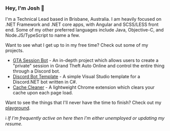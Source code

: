 ### Hey, I'm Josh 👋

I'm a Technical Lead based in Brisbane, Australia. I am heavily focused on .NET Framework and .NET core apps, with Angular and SCSS/LESS front end. Some of my other preferred languages include Java, Objective-C, and Node.JS/TypeScript to name a few.

Want to see what I get up to in my free time? Check out some of my projects.
* [GTA Session Bot](https://github.com/jpdunn/GTA-Session-Bot) - An in-depth project which allows users to create a "private" session in Grand Theft Auto Online and control the entire thing through a Discord bot.
* [Discord Bot Template](https://github.com/jpdunn/Discord-Bot-Template) - A simple Visual Studio template for a Discord.NET bot written in C#.
* [Cache Cleaner](https://github.com/jpdunn/CacheCleaner) - A lightweight Chrome extension which clears your cache upon each page load.


Want to see the things that I'll never have the time to finish? Check out my [playground](https://github.com/jpdunn/Playground).

ℹ️  _If I'm frequently active on here then I'm either unemployed or updating my resume._
